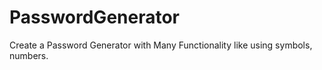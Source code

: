 # PasswordGenerator
Create a Password Generator with Many Functionality like using symbols, numbers.
